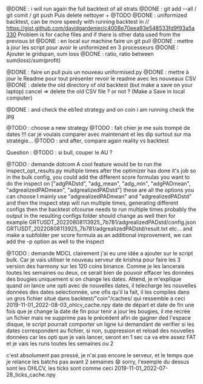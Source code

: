 


@DONE : i will run again the full backtest of all strats
@DONE : git add --all / git comit / git push Puis delete nettoyer + @TODO
@DONE : uniformized backtest, can be more speedy with running backtest in //
        https://gist.github.com/davidgardenier/c4008e70eea93e548533fd9f93a5a330
        Problem is for cache files and if there is other data used from the previous bt
@DONE : en local sur machine faire un git pull
@DONE : mettre à jour les script pour avoir le uniformized en 3 processeurs
@DONE : Ajouter le gridspan, sum loss
@DONE : ratio, ratio between sum(loss)/sum(profit)

@DONE : faire un pull puis un nouveau uniformised.py
@DONE : mettre à jour le Readme pour tout présenter
        revoir le readme avec les nouveaux CSV
@DONE : delete the old directory of old backtest (but make a save on your laptop)
cancel =>     delete the old CSV file ? or not ? (Make a Save in local computer)

@DONE : and check the eb1ed strategy and on coin i am running check the jpg



@TODO : choose a new strategy
@TODO : fait chier je me suis trompé de dates !!! car je voulais comparer avec maintenant et les dip
        surtout sur ma stratégie...
@TODO : and after, compare again reality vs backtest



Question :
@TODO : si bull, couper le AU ?


@TODO : demande dotcom
A cool feature would be to run the inspect_opt_results.py multiple times after the optimizer has done it's job
so in the bulk config, you could add the different score formulas you want to do the inspect on
["adgPADstd", "adg_mean", "adg_min", "adgPADmean", "adgrealizedPADmean", "adgrealizedPADstd"]
these are all the options you can choose
I mainly use "adgrealizedPADmean" and "adgrealizedPADstd"
and then the inspect step will run multiple times, generating different configs
then the backtest ofcourse needs to run multiple times
probably the output in the resulting configs folder should change as well then
for example
GRTUSDT_20220808113925_7b781/adgrealizedPADstd/config.json
GRTUSDT_20220808113925_7b781/adgrealizedPADstd/result.txt
etc...
and make a subfolder per score formula
as an additional improvement, we can add the -p option as well to the inspect

@TODO : demande MDCL
clairement
j'ai eu une idée a ajouter sur le script bulk. Car je vais utiliser le nouveau serveur de krishna pour faire les 3 version des harmony sur les 120 coins binance. Comme je les lancerais toutes les semaines ou deux, ce serait bien de pouvoir effacer les données des bougies uniquement si on change les dates.
Attend, je m'explique
quand on lance une opti avec de nouvelles dates, il telecharge les nouvelles données des dates selectionnée, une ofis qu'il la fait, il les compiles dans un gros fichier situé dans backtest/"coin"/caches/
qui ressemble a ceci
2019-11-01_2022-08-03_ohlcv_cache.npy
date de départ et date de fin
une fois que je change la date de fin pour tenir a jour les bougies, il me recrée un fichier mais ne supprime pas le précédent
afin de gagner ded l'espace disque, le script pourrait comporter un ligne lui demandant de verifier si les dates correspondent au fichier, si non, suppression
et reload des nouvelles données
car les opti que je vais lancer, seront en 1 sec
ca va etre assez FAT
et je vais les runs toutes les semaines ou 2


c'est absolument pas pressé, je n'ai pas encore le serveur, et le temps que je relance les batchs pas avant 2 semaines 😄
sorry, l'exemple du dessus sont les OHLCV, les ticks sont comme ceci
2019-11-01_2022-07-28_ticks_cache.npy 

